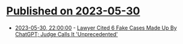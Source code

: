 # [Published on 2023-05-30](index.md)

* [2023-05-30, 22:00:00](https://yro.slashdot.org/story/23/05/30/2049253/lawyer-cited-6-fake-cases-made-up-by-chatgpt-judge-calls-it-unprecedented?utm_source=rss1.0mainlinkanon&utm_medium=feed) - [Lawyer Cited 6 Fake Cases Made Up By ChatGPT; Judge Calls It 'Unprecedented'](https://yro.slashdot.org/story/23/05/30/2049253/lawyer-cited-6-fake-cases-made-up-by-chatgpt-judge-calls-it-unprecedented?utm_source=rss1.0mainlinkanon&utm_medium=feed)
